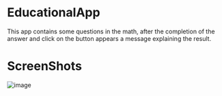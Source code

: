 # EducationalApp
This app contains some questions in the math, after the completion of the answer and click on the button appears a message explaining the result.
# ScreenShots
![image](https://user-images.githubusercontent.com/43624991/48445475-5d8ae480-e79f-11e8-8fcc-9c0afdb8fd69.jpg)
